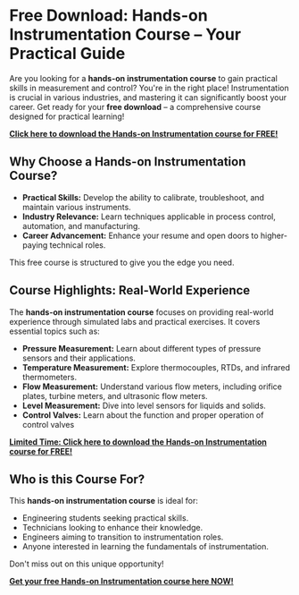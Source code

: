 # Free Download: Hands-on Instrumentation Course – Your Practical Guide

Are you looking for a **hands-on instrumentation course** to gain practical skills in measurement and control? You're in the right place! Instrumentation is crucial in various industries, and mastering it can significantly boost your career. Get ready for your **free download** – a comprehensive course designed for practical learning!

[**Click here to download the Hands-on Instrumentation course for FREE!**](https://udemywork.com/hands-on-instrumentation-course)

## Why Choose a Hands-on Instrumentation Course?

*   **Practical Skills:** Develop the ability to calibrate, troubleshoot, and maintain various instruments.
*   **Industry Relevance:** Learn techniques applicable in process control, automation, and manufacturing.
*   **Career Advancement:** Enhance your resume and open doors to higher-paying technical roles.

This free course is structured to give you the edge you need.

## Course Highlights: Real-World Experience

The **hands-on instrumentation course** focuses on providing real-world experience through simulated labs and practical exercises. It covers essential topics such as:

*   **Pressure Measurement:** Learn about different types of pressure sensors and their applications.
*   **Temperature Measurement:** Explore thermocouples, RTDs, and infrared thermometers.
*   **Flow Measurement:** Understand various flow meters, including orifice plates, turbine meters, and ultrasonic flow meters.
*   **Level Measurement:** Dive into level sensors for liquids and solids.
*   **Control Valves:** Learn about the function and proper operation of control valves

[**Limited Time: Click here to download the Hands-on Instrumentation course for FREE!**](https://udemywork.com/hands-on-instrumentation-course)

## Who is this Course For?

This **hands-on instrumentation course** is ideal for:

*   Engineering students seeking practical skills.
*   Technicians looking to enhance their knowledge.
*   Engineers aiming to transition to instrumentation roles.
*   Anyone interested in learning the fundamentals of instrumentation.

Don't miss out on this unique opportunity!

[**Get your free Hands-on Instrumentation course here NOW!**](https://udemywork.com/hands-on-instrumentation-course)
